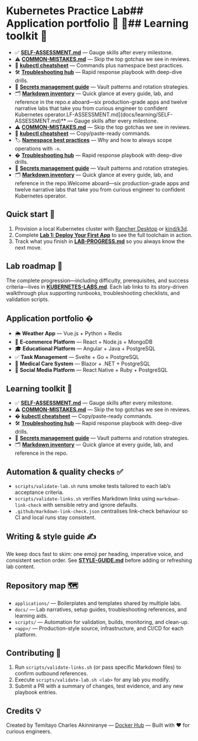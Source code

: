# Kubernetes Practice Lab## Application portfolio 🧱 🚀## Learning toolkit 🎒

- ✅ **[SELF-ASSESSMENT.md](docs/learning/SELF-ASSESSMENT.md)** — Gauge skills after every milestone.
- ⚠️ **[COMMON-MISTAKES.md](docs/learning/COMMON-MISTAKES.md)** — Skip the top gotchas we see in reviews.
- 📘 **[kubectl cheatsheet](docs/reference/kubectl-cheatsheet.md)** — Commands plus namespace best practices.
- 🛠️ **[Troubleshooting hub](docs/troubleshooting/troubleshooting.md)** — Rapid response playbook with deep-dive drills.
- 🔐 **[Secrets management guide](docs/reference/secrets-management.md)** — Vault patterns and rotation strategies.
- 🗂️ **[Markdown inventory](docs/MARKDOWN-INDEX.md)** — Quick glance at every guide, lab, and reference in the repo.e aboard—six production-grade apps and twelve narrative labs that take you from curious engineer to confident Kubernetes operator.LF-ASSESSMENT.md](docs/learning/SELF-ASSESSMENT.md)** — Gauge skills after every milestone.
- ⚠️ **[COMMON-MISTAKES.md](docs/learning/COMMON-MISTAKES.md)** — Skip the top gotchas we see in reviews.
- 📘 **[kubectl cheatsheet](docs/reference/kubectl-cheatsheet.md)** — Copy/paste-ready commands.
- 🏷️ **[Namespace best practices](docs/reference/namespace-best-practices.md)** — Why and how to always scope operations with `-n`.
- �️ **[Troubleshooting hub](docs/troubleshooting/troubleshooting.md)** — Rapid response playbook with deep-dive drills.
- 🔐 **[Secrets management guide](docs/reference/secrets-management.md)** — Vault patterns and rotation strategies.
- 🗂️ **[Markdown inventory](docs/MARKDOWN-INDEX.md)** — Quick glance at every guide, lab, and reference in the repo.Welcome aboard—six production-grade apps and twelve narrative labs that take you from curious engineer to confident Kubernetes operator.

## Quick start 🏁

1. Provision a local Kubernetes cluster with [Rancher Desktop](docs/setup/rancher-desktop.md) or [kind/k3d](docs/setup/linux-kind-k3d.md).
2. Complete **[Lab 1: Deploy Your First App](labs/01-weather-basics.md)** to see the full toolchain in action.
3. Track what you finish in **[LAB-PROGRESS.md](docs/learning/LAB-PROGRESS.md)** so you always know the next move.

## Lab roadmap 🧭

The complete progression—including difficulty, prerequisites, and success criteria—lives in **[KUBERNETES-LABS.md](docs/KUBERNETES-LABS.md)**. Each lab links to its story-driven walkthrough plus supporting runbooks, troubleshooting checklists, and validation scripts.

## Application portfolio �

- 🌦️ **Weather App** — Vue.js + Python + Redis
- 🛒 **E-commerce Platform** — React + Node.js + MongoDB
- 🎓 **Educational Platform** — Angular + Java + PostgreSQL
- ✅ **Task Management** — Svelte + Go + PostgreSQL
- 🏥 **Medical Care System** — Blazor + .NET + PostgreSQL
- 📱 **Social Media Platform** — React Native + Ruby + PostgreSQL

## Learning toolkit 🎒

- ✅ **[SELF-ASSESSMENT.md](docs/learning/SELF-ASSESSMENT.md)** — Gauge skills after every milestone.
- ⚠️ **[COMMON-MISTAKES.md](docs/learning/COMMON-MISTAKES.md)** — Skip the top gotchas we see in reviews.
- � **[kubectl cheatsheet](docs/reference/kubectl-cheatsheet.md)** — Copy/paste-ready commands.
- 🛠️ **[Troubleshooting hub](docs/troubleshooting/troubleshooting.md)** — Rapid response playbook with deep-dive drills.
- 🔐 **[Secrets management guide](docs/reference/secrets-management.md)** — Vault patterns and rotation strategies.
- 🗂️ **[Markdown inventory](docs/MARKDOWN-INDEX.md)** — Quick glance at every guide, lab, and reference in the repo.

## Automation & quality checks ✅

- `scripts/validate-lab.sh` runs smoke tests tailored to each lab’s acceptance criteria.
- `scripts/validate-links.sh` verifies Markdown links using `markdown-link-check` with sensible retry and ignore defaults.
- `.github/markdown-link-check.json` centralises link-check behaviour so CI and local runs stay consistent.

## Writing & style guide ✍️

We keep docs fast to skim: one emoji per heading, imperative voice, and consistent section order. See **[STYLE-GUIDE.md](docs/STYLE-GUIDE.md)** before adding or refreshing lab content.

## Repository map 🗺️

- `applications/` — Boilerplates and templates shared by multiple labs.
- `docs/` — Lab narratives, setup guides, troubleshooting references, and learning aids.
- `scripts/` — Automation for validation, builds, monitoring, and clean-up.
- `<app>/` — Production-style source, infrastructure, and CI/CD for each platform.

## Contributing 🤝

1. Run `scripts/validate-links.sh` (or pass specific Markdown files) to confirm outbound references.
2. Execute `scripts/validate-lab.sh <lab>` for any lab you modify.
3. Submit a PR with a summary of changes, test evidence, and any new playbook entries.

## Credits 💡

Created by Temitayo Charles Akinniranye — [Docker Hub](https://hub.docker.com/u/temitayocharles) — Built with ❤️ for curious engineers.
